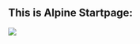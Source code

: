 ## This is Alpine Startpage:

![](https://raw.githubusercontent.com/iamverysimp1e/startpage/alpine/Screenshots/alpine_original.png)

